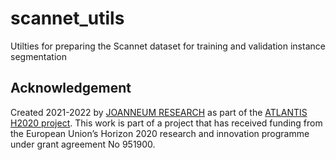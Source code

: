 # scannet_utils
Utilties for preparing the Scannet dataset for training and validation instance segmentation

## Acknowledgement 

Created 2021-2022 by [JOANNEUM RESEARCH](https://www.joanneum.at) as part of the [ATLANTIS H2020 project](http://www.atlantis-ar.eu). This work is part of a project that has received funding from the European Union’s Horizon 2020 research and innovation programme under grant agreement No 951900.

